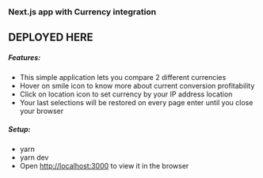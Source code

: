 ### Next.js app with Currency integration

## DEPLOYED HERE

##### **Features**:

- This simple application lets you compare 2 different currencies
- Hover on smile icon to know more about current conversion profitability
- Click on location icon to set currency by your IP address location
- Your last selections will be restored on every page enter until you close your browser

##### **Setup**:

- yarn
- yarn dev
- Open [http://localhost:3000](http://localhost:3000) to view it in the browser
